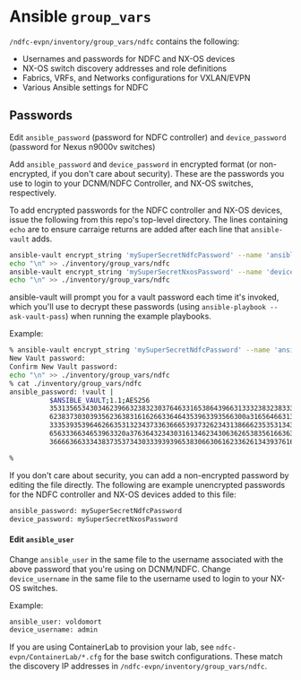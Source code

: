 # Ansible ``group_vars``


``/ndfc-evpn/inventory/group_vars/ndfc`` contains the following:

- Usernames and passwords for NDFC and NX-OS devices
- NX-OS switch discovery addresses and role definitions
- Fabrics, VRFs, and Networks configurations for VXLAN/EVPN
- Various Ansible settings for NDFC

## Passwords

Edit ``ansible_password`` (password for NDFC controller) and ``device_password`` (password for Nexus n9000v switches)

Add ``ansible_password`` and ``device_password`` in encrypted format (or non-encrypted, if you don't care about security).  These are the passwords you use to login to your DCNM/NDFC Controller, and NX-OS switches, respectively.

To add encrypted passwords for the NDFC controller and NX-OS devices, issue the following from this repo's top-level directory.  The lines containing ``echo`` are to ensure carraige returns are added after each line that ``ansible-vault`` adds.

```bash
ansible-vault encrypt_string 'mySuperSecretNdfcPassword' --name 'ansible_password' >> ./inventory/group_vars/ndfc
echo "\n" >> ./inventory/group_vars/ndfc
ansible-vault encrypt_string 'mySuperSecretNxosPassword' --name 'device_password' >> ./inventory/group_vars/ndfc
echo "\n" >> ./inventory/group_vars/ndfc
```

ansible-vault will prompt you for a vault password each time it's invoked, which you'll use to decrypt these passwords (using ``ansible-playbook --ask-vault-pass``) when running the example playbooks.

Example:

```bash
% ansible-vault encrypt_string 'mySuperSecretNdfcPassword' --name 'ansible_password' >> ./inventory/group_vars/ndfc
New Vault password: 
Confirm New Vault password: 
echo "\n" >> ./inventory/group_vars/ndfc
% cat ./inventory/group_vars/ndfc
ansible_password: !vault |
          $ANSIBLE_VAULT;1.1;AES256
          35313565343034623966323832303764633165386439663133323832383336366362663431366565
          6238373030393562363831616266336464353963393566300a316564663135323263653165393330
          33353935396462663531323437336366653937326234313866623535313431366534363938633834
          6563336634653963320a376364323430316134623430636265383561663631343763646465626365
          36666366333438373537343033393939653830663061623362613439376161626439

%

```

If you don't care about security, you can add a non-encrypted password by editing the file directly.
The following are example unencrypted passwords for the NDFC controller and NX-OS devices added to this file:

```bash
ansible_password: mySuperSecretNdfcPassword
device_password: mySuperSecretNxosPassword
```

#### Edit ``ansible_user``

Change ``ansible_user`` in the same file to the username associated with the above password that you're using on DCNM/NDFC.
Change ``device_username`` in the same file to the username used to login to your NX-OS switches.

Example:

```bash
ansible_user: voldomort
device_username: admin
```

If you are using ContainerLab to provision your lab, see ``ndfc-evpn/ContainerLab/*.cfg`` for the base switch configurations. These match the discovery IP addresses in ``/ndfc-evpn/inventory/group_vars/ndfc``.



